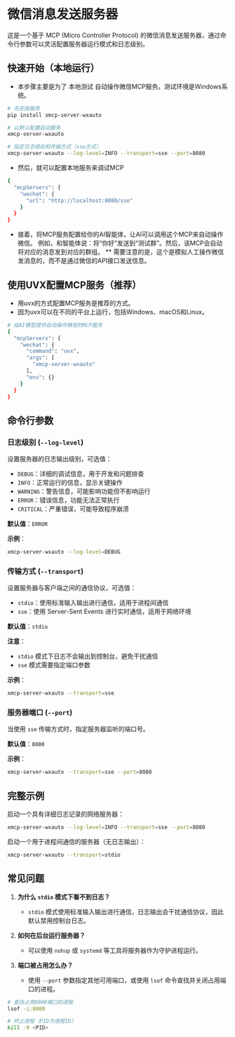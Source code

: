 # 微信消息发送服务器

这是一个基于 MCP (Micro Controller Protocol) 的微信消息发送服务器，通过命令行参数可以灵活配置服务器运行模式和日志级别。

## 快速开始（本地运行）
* 本步骤主要是为了 本地测试 自动操作微信MCP服务。测试环境是Windows系统。
```bash
# 先安装服务
pip install xmcp-server-wxauto

# 以默认配置启动服务
xmcp-server-wxauto

# 指定日志级别和传输方式（sse方式）
xmcp-server-wxauto --log-level=INFO --transport=sse --port=8080
```
* 然后，就可以配置本地服务来调试MCP
```bash
{
  "mcpServers": {
    "wechat": {
      "url": "http://localhost:8080/sse"
    }
  }
}
```
* 接着，将MCP服务配置给你的AI智能体，让AI可以调用这个MCP来自动操作微信。
例如，和智能体说：将“你好”发送到“测试群”。然后，该MCP会自动将对应的消息发到对应的群组。
** 需要注意的是，这个是模拟人工操作微信发消息的，而不是通过微信的API接口发送信息。


## 使用UVX配置MCP服务（推荐）
* 用uvx的方式配置MCP服务是推荐的方式。
* 因为uvx可以在不同的平台上运行，包括Windows、macOS和Linux。
```bash
# 给AI模型提供自动操作微信的MCP服务
{
  "mcpServers": {
    "wechat": {
      "command": "uvx",
      "args": [
        "xmcp-server-wxauto"
      ],
      "env": {}
    }
  }
}
```

## 命令行参数

### 日志级别 (`--log-level`)
设置服务器的日志输出级别，可选值：
- `DEBUG`：详细的调试信息，用于开发和问题排查
- `INFO`：正常运行的信息，显示关键操作
- `WARNING`：警告信息，可能影响功能但不影响运行
- `ERROR`：错误信息，功能无法正常执行
- `CRITICAL`：严重错误，可能导致程序崩溃

**默认值**：`ERROR`

**示例**：
```bash
xmcp-server-wxauto --log-level=DEBUG
```

### 传输方式 (`--transport`)
设置服务器与客户端之间的通信协议，可选值：
- `stdio`：使用标准输入输出进行通信，适用于进程间通信
- `sse`：使用 Server-Sent Events 进行实时通信，适用于网络环境

**默认值**：`stdio`

**注意**：
- `stdio` 模式下日志不会输出到控制台，避免干扰通信
- `sse` 模式需要指定端口参数

**示例**：
```bash
xmcp-server-wxauto --transport=sse
```

### 服务器端口 (`--port`)
当使用 `sse` 传输方式时，指定服务器监听的端口号。

**默认值**：`8000`

**示例**：
```bash
xmcp-server-wxauto --transport=sse --port=8080
```

## 完整示例

启动一个具有详细日志记录的网络服务器：
```bash
xmcp-server-wxauto --log-level=INFO --transport=sse --port=8080
```

启动一个用于进程间通信的服务器（无日志输出）：
```bash
xmcp-server-wxauto --transport=stdio
```

## 常见问题

1. **为什么 `stdio` 模式下看不到日志？**
   - `stdio` 模式使用标准输入输出进行通信，日志输出会干扰通信协议，因此默认禁用控制台日志。

2. **如何在后台运行服务器？**
   - 可以使用 `nohup` 或 `systemd` 等工具将服务器作为守护进程运行。

3. **端口被占用怎么办？**
   - 使用 `--port` 参数指定其他可用端口，或使用 `lsof` 命令查找并关闭占用端口的进程。

```bash
# 查找占用8000端口的进程
lsof -i:8000

# 终止进程（PID为进程ID）
kill -9 <PID>
```